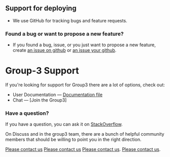 ## Support for deploying 

* We use GitHub for tracking bugs and feature requests.

### Found a bug or want to propose a new feature?

* If you found a bug, issue, or you just want to propose a new feature, create [an issue on github](https://github.com/typeorm/typeorm/issues) or [an issue your github](https://github.com/EinGyinMoe/Group3/issues).

# Group-3 Support

If you're looking for support for Group3 there are a lot of options, check out:

* User Documentation &mdash; [Documentation file](https://github.com/EinGyinMoe/Group3/tree/master/docs)
* Chat &mdash; [Join the Group3]

### Have a question?

If you have a question, you can ask it on [StackOverflow](https://stackoverflow.com/questions/tagged/typeorm).

On Discuss and in the group3 team, there are a bunch of helpful community members that should be willing to point you in the right direction.

[Please contact us](mailto:40414316@napier.ac.uk)
[Please contact us](mailto:40414299@napier.ac.uk)
[Please contact us](mailto:40414295@napier.ac.uk).
[Please contact us](mailto:40414304@napier.ac.uk).



